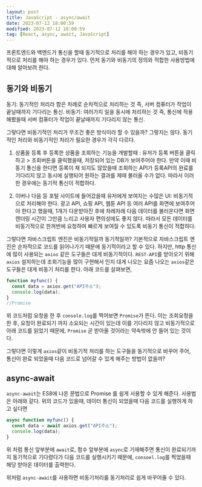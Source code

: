 ```yaml
---
layout: post
title: JavaScript - async/await
date: 2023-07-12 18:00:59
modified: 2023-07-12 18:00:59
tag: [React, async, await, JavaScript]
---
```


프론트엔드와 백엔드가 통신을 할때 동기적으로 처리를 해야 하는 경우가 있고, 비동기적으로 처리를 해야 하는 경우가 있다. 먼저 동기와 비동기의 정의와 적합한 사용방법에 대해 알아보려 한다.

## 동기와 비동기

동기: 동기적인 처리라 함은 차례로 순차적으로 처리하는 것 즉, 서버 컴퓨터가 작업이 끝날때까지 기다리는 통신.
비동기: 여러가지 일을 동시에 처리하는 것 즉, 통신에 적용해봤을때 서버 컴퓨터가 작업이 끝날때까지 기다리지 않는 통신.

그렇다면 비동기적인 처리가 무조건 좋은 방식이라 할 수 있을까?
그렇지는 않다. 동기적인 처리와 비동기적인 처리가 필요한 경우가 각각 다르다.

1. 상품을 등록 후 등록한 상품을 조회하는 기능을 개발할때 :
   유저가 등록 버튼을 클릭하고 > 조회버튼을 클릭했을때, 저장되어 있는 DB가 보여주어야 한다. 만약 이때 비동기 통신을 한다면 등록이 채 되지도 않았을때 조회하는 API가 등록API의 완료를 기다리지 않고 동시에 실행되어 원하는 결과를 제때 불러올 수가 없다. 따라서 이러한 경우에는 동기적 통신이 적합하다.

2. 이버나 다음 등 포털 사이트에 들어갔을때 유저에게 보여지는 수많은 UI:
   비동기적으로 처리해야 한다. 광고 API, 쇼핑 API, 웹툰 API 등 여러 API를 화면에 보여주어야 한다고 했을때, 1개가 다운받아진 후에 차례차례 다음 데이터를 불러온다면 화면 렌더링 시간이 그만큼 느리고 사용자 편의성에도 좋지 않다. 따라서 모든 데이터를 비동기적으로 한꺼번에 요청하여 빠르게 보여질 수 있도록 비동기 통신이 적합하다.

그렇다면 자바스크립트 엔진은 비동기적일까 동기적일까?
기본적으로 자바스크립트 엔진은 순차적으로 코드를 읽어나가기 때문에 동기적이라고 할 수 있다. 하지만, http 통신에 많이 사용되는 `axios` 같은 도구들은 대게 비동기적이다. `REST-API`를 받아오기 위해 `axios` 설치하는데 조회기능을 많이 구현해서 인지 대게 나오는 요즘 나오는 `axios`같은 도구들은 대게 비동기 처리를 한다. 아래 코드를 살펴보면,

```javascript
function myfunc() {
  const data = axios.get("API주소");
  console.log(data);
}
//Promise
```

위 코드처럼 요청을 한 후 `console.log`를 찍어보면 `Promise`가 뜬다. 이는 조회요청을 한 후, 요청이 완료되기 까지 소요되는 시간이 있는데 이를 기다리지 않고 비동기적으로 아래 코드를 읽었기 때문에, `Promise` 곧 받아올 것이라는 약속밖에 안 들어 있는 것이다.

그렇다면 이렇게 `axios`같이 비동기적 처리를 하는 도구들을 동기적으로 바꾸어 주어, 통신이 완료 되었을때 다음 코드로 넘어갈 수 있게 해주는 방법이 없을까?

## async-await

`async-await`는 ES8에 나온 문법으로 Promise 를 쉽게 사용할 수 있게 해준다.
사용법은 아래와 같다. 위의 코드가 있을때, 데이터 통신이 되었을때 다음 코드를 실행하게 하고 싶다면

```javascript
async function myfunc() {
  const data = await axios.get("API주소");
  console.log(data);
}
```

위 처럼 통신 앞부분에 `await`로, 함수 앞부분에 `async`로 기재해주면
통신이 완료되기까지 동기적으로 기다렸다가 다음 코드를 실행시키기 때문에, `consoel.log`를 찍었을때 해당 받아온 데이터를 출력한다.

위처럼 `async-await`를 사용하면 비동기처리를 동기처리로 쉽게 바꾸어줄 수 있다.
